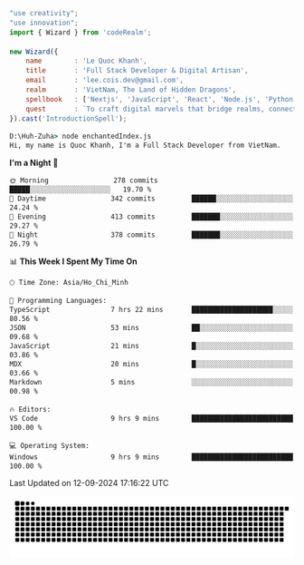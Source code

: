 <!--x axis divider-->

```js 
"use creativity";
"use innovation";
import { Wizard } from 'codeRealm';

new Wizard({
    name        : 'Le Quoc Khanh',
    title       : 'Full Stack Developer & Digital Artisan',
    email       : 'lee.cois.dev@gmail.com',
    realm       : 'VietNam, The Land of Hidden Dragons',
    spellbook   : ['Nextjs', 'JavaScript', 'React', 'Node.js', 'Python', 'Django', 'Cloud Services'],
    quest       : `To craft digital marvels that bridge realms, connect cultures, and bring imagination to life.`,
}).cast('IntroductionSpell');
```

```cmd
D:\Huh-Zuha> node enchantedIndex.js
Hi, my name is Quoc Khanh, I'm a Full Stack Developer from VietNam.
```
<!--START_SECTION:waka-->
**I'm a Night 🦉** 

```text
🌞 Morning                278 commits         █████░░░░░░░░░░░░░░░░░░░░   19.70 % 
🌆 Daytime                342 commits         ██████░░░░░░░░░░░░░░░░░░░   24.24 % 
🌃 Evening                413 commits         ███████░░░░░░░░░░░░░░░░░░   29.27 % 
🌙 Night                  378 commits         ███████░░░░░░░░░░░░░░░░░░   26.79 % 
```


📊 **This Week I Spent My Time On** 

```text
🕑︎ Time Zone: Asia/Ho_Chi_Minh

💬 Programming Languages: 
TypeScript               7 hrs 22 mins       ████████████████████░░░░░   80.56 % 
JSON                     53 mins             ██░░░░░░░░░░░░░░░░░░░░░░░   09.68 % 
JavaScript               21 mins             █░░░░░░░░░░░░░░░░░░░░░░░░   03.86 % 
MDX                      20 mins             █░░░░░░░░░░░░░░░░░░░░░░░░   03.66 % 
Markdown                 5 mins              ░░░░░░░░░░░░░░░░░░░░░░░░░   00.98 % 

🔥 Editors: 
VS Code                  9 hrs 9 mins        █████████████████████████   100.00 % 

💻 Operating System: 
Windows                  9 hrs 9 mins        █████████████████████████   100.00 % 
```


 Last Updated on 12-09-2024 17:16:22 UTC
<!--END_SECTION:waka-->
<picture>
  <source media="(prefers-color-scheme: dark)" srcset="https://raw.githubusercontent.com/leecois/leecois/output/github-contribution-grid-snake-dark.svg">
  <source media="(prefers-color-scheme: light)" srcset="https://raw.githubusercontent.com/leecois/leecois/output/github-contribution-grid-snake.svg">
  <img alt="github contribution grid snake animation" src="https://raw.githubusercontent.com/leecois/leecois/output/github-contribution-grid-snake.svg">
</picture>
